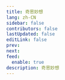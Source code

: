 ```yaml
---
title: 奇思妙想
lang: zh-CN
sidebar: false
contributors: false
lastUpdated: false
editLink: false
prev: 
next: 
feed:
  enable: true
description: 奇思妙想
---
```


<TimeLine />